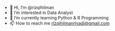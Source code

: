 - 👋 Hi, I’m @rizqihilman
- 👀 I’m interested in Data Analyst
- 🌱 I’m currently learning Python & R Programming
- 📫 How to reach me rizqihilmanriyadi@gmail.com

<!---
rizqihilman/rizqihilman is a ✨ special ✨ repository because its `README.md` (this file) appears on your GitHub profile.
You can click the Preview link to take a look at your changes.
--->
